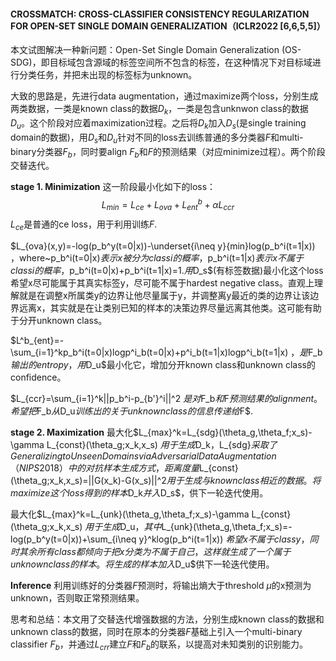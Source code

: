 #### CROSSMATCH: CROSS-CLASSIFIER CONSISTENCY REGULARIZATION FOR OPEN-SET SINGLE DOMAIN GENERALIZATION（ICLR2022 [6,6,5,5]）

本文试图解决一种新问题：Open-Set Single Domain Generalization (OS-SDG)，即目标域包含源域的标签空间所不包含的标签，在这种情况下对目标域进行分类任务，并把未出现的标签标为unknown。

大致的思路是，先进行data augmentation，通过maximize两个loss，分别生成两类数据，一类是known class的数据$D_k$，一类是包含unknwon class的数据$D_u$。这个阶段对应着maximization过程。之后将$D_k$加入$D_s$(是single training domain的数据)，用$D_s$和$D_u$针对不同的loss去训练普通的多分类器$F$和multi-binary分类器$F_b$，同时要align $F_b$和$F$的预测结果（对应minimize过程）。两个阶段交替迭代。

**stage 1. Minimization**
这一阶段最小化如下的loss：$$L_{min}=L_{ce}+L_{ova}+L^b_{ent}+\alpha L_{ccr} $$
$L_{ce}$是普通的ce loss，用于利用训练$F$.

$L_{ova}(x,y)=-log(p_b^y(t=0|x))-\underset{i\neq y}{min}log(p_b^i(t=1|x)) $，$where~p_b^i(t=0|x)$表示x被分为class i的概率，$p_b^i(t=1|x)$表示x不属于class i的概率，$p_b^i(t=0|x)+p_b^i(t=1|x)=1$.用$D_s$(有标签数据)最小化这个loss希望x尽可能属于其真实标签y，尽可能不属于hardest negative class。直观上理解就是在调整x所属类y的边界让他尽量属于y，并调整离y最近的类的边界让该边界远离x，其实就是在让类别已知的样本的决策边界尽量远离其他类。这可能有助于分开unknown class。

$L^b_{ent}=-\sum_{i=1}^kp_b^i(t=0|x)logp^i_b(t=0|x)+p^i_b(t=1|x)logp^i_b(t=1|x) $，是$F_b$输出的entropy，用$D_u$最小化它，增加分开known class和unknown class的confidence。

$L_{ccr}=\sum_{i=1}^k||p_b^i-p_{b'}^i||^2 $是对$F_b$和$F$预测结果的alignment。希望把$F_b$从$D_u$训练出的关于unknown class的信息传递给$F$.

**stage 2. Maximization**
最大化$L_{max}^k=L_{sdg}(\theta_g,\theta_f;x_s)-\gamma L_{const}(\theta_g;x_k,x_s) $用于生成$D_k$，$L_{sdg}$采取了Generalizing to Unseen Domains via Adversarial Data Augmentation（NIPS 2018）中的对抗样本生成方式，距离度量$L_{const}(\theta_g;x_k,x_s)=||G(x_k)-G(x_s)||^2$用于生成与known class相近的数据。将maximize这个loss得到的样本$D_k$并入$D_s$，供下一轮迭代使用。

最大化$L_{max}^k=L_{unk}(\theta_g,\theta_f;x_s)-\gamma L_{const}(\theta_g;x_k,x_s) $用于生成$D_u$，其中$L_{unk}(\theta_g,\theta_f;x_s)=-log(p_b^y(t=0|x))+\sum_{i\neq y}^klog(p_b^i(t=1|x)) $希望x不属于class y，同时其余所有class都倾向于把x分类为不属于自己，这样就生成了一个属于unknown class的样本。将生成的样本加入$D_u$供下一轮迭代使用。

**Inference**
利用训练好的分类器$F$预测时，将输出熵大于threshold $\mu$的x预测为unknown，否则取正常预测结果。

思考和总结：本文用了交替迭代增强数据的方法，分别生成known class的数据和unknown class的数据，同时在原本的分类器$F$基础上引入一个multi-binary classifier $F_b$，并通过$L_{crr}$建立$F$和$F_b$的联系，以提高对未知类别的识别能力。